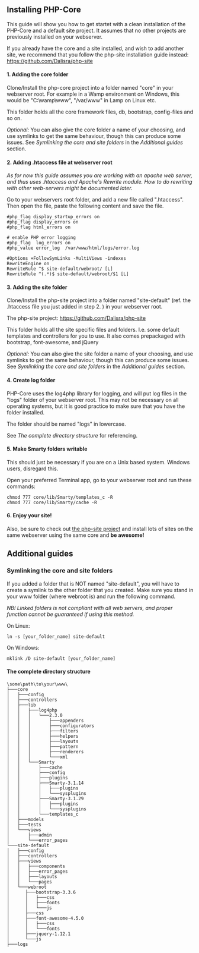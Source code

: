 ## Installing PHP-Core
This guide will show you how to get startet with a clean installation of the PHP-Core and a default site project.
It assumes that no other projects are previously installed on your webserver.

If you already have the core and a site installed, and wish to add another site,
we recommend that you follow the php-site installation guide instead: https://github.com/Dalisra/php-site

#### 1. Adding the core folder
Clone/Install the php-core project into a folder named "core" in your webserver root.
For example in a Wamp environment on Windows, this would be "C:\wamp\www", "/var/www" in Lamp on Linux etc.

This folder holds all the core framework files, db, bootstrap, config-files and so on.

_Optional:_
You can also give the core folder a name of your choosing, and use symlinks to get the same behaviour, though this can produce some issues.
See _Symlinking the core and site folders_ in the _Additional guides_ section.

#### 2. Adding .htaccess file at webserver root
_As for now this guide assumes you are working with an apache web server, and thus uses .htaccess and Apache's Rewrite module.
How to do rewriting with other web-servers might be documented later._

Go to your webservers root folder, and add a new file called ".htaccess".
Then open the file, paste the following content and save the file.

    #php_flag display_startup_errors on
    #php_flag display_errors on
    #php_flag html_errors on

    # enable PHP error logging
    #php_flag  log_errors on
    #php_value error_log  /var/www/html/logs/error.log

    #Options +FollowSymLinks -MultiViews -indexes
    RewriteEngine on
    RewriteRule ^$ site-default/webroot/ [L]
    RewriteRule ^(.*)$ site-default/webroot/$1 [L]

#### 3. Adding the site folder
Clone/Install the php-site project into a folder named "site-default" (ref. the .htaccess file you just added in step 2. ) in your webserver root.

The php-site project: https://github.com/Dalisra/php-site

This folder holds all the site specific files and folders. I.e. some default templates and controllers for you to use.
It also comes prepackaged with bootstrap, font-awesome, and jQuery

_Optional:_
You can also give the site folder a name of your choosing, and use symlinks to get the same behaviour, though this can produce some issues.
See _Symlinking the core and site folders_ in the _Additional guides_ section.

#### 4. Create log folder
PHP-Core uses the log4php library for logging, and will put log files in the "logs" folder of your webserver root.
This may not be necessary on all operating systems, but it is good practice to make sure that you have the folder installed.

The folder should be named "logs" in lowercase.

See _The complete directory structure_ for referencing.

#### 5. Make Smarty folders writable
This should just be necessary if you are on a Unix based system. Windows users, disregard this.

Open your preferred Terminal app, go to your webserver root and run these commands:

    chmod 777 core/lib/Smarty/templates_c -R
    chmod 777 core/lib/Smarty/cache -R

#### 6. Enjoy your site!
Also, be sure to check out [the php-site project](https://github.com/Dalisra/php-site) and install lots of sites on the same webserver using the same core and **be awesome!**


## Additional guides
### Symlinking the core and site folders
If you added a folder that is NOT named "site-default", you will have to create a symlink to the other folder that you created.
Make sure you stand in your www folder (where webroot is) and run the following command.

_NB! Linked folders is not compliant with all web servers, and proper function cannot be guaranteed if using this method._

On Linux:

    ln -s [your_folder_name] site-default

On Windows:

    mklink /D site-default [your_folder_name]

#### The complete directory structure

    \some\path\to\your\www\
    ├───core
    │   ├───config
    │   ├───controllers
    │   ├───lib
    │   │   ├───log4php
    │   │   │   └───2.3.0
    │   │   │       ├───appenders
    │   │   │       ├───configurators
    │   │   │       ├───filters
    │   │   │       ├───helpers
    │   │   │       ├───layouts
    │   │   │       ├───pattern
    │   │   │       ├───renderers
    │   │   │       └───xml
    │   │   └───Smarty
    │   │       ├───cache
    │   │       ├───config
    │   │       ├───plugins
    │   │       ├───Smarty-3.1.14
    │   │       │   ├───plugins
    │   │       │   └───sysplugins
    │   │       ├───Smarty-3.1.29
    │   │       │   ├───plugins
    │   │       │   └───sysplugins
    │   │       └───templates_c
    │   ├───models
    │   ├───tests
    │   └───views
    │       ├───admin
    │       └───error_pages
    └───site-default
    │   ├───config
    │   ├───controllers
    │   ├───views
    │   │   ├───components
    │   │   ├───error_pages
    │   │   ├───layouts
    │   │   └───pages
    │   └───webroot
    │      ├───bootstrap-3.3.6
    │      │   ├───css
    │      │   ├───fonts
    │      │   └───js
    │      ├───css
    │      ├───font-awesome-4.5.0
    │      │   ├───css
    │      │   └───fonts
    │      ├───jquery-1.12.1
    │      └───js
    ├───logs